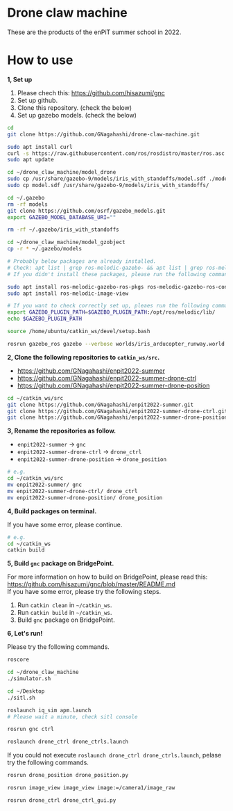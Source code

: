# Drone claw machine

These are the products of the enPiT summer school in 2022.

# How to use

**1, Set up**

1. Please chech this: https://github.com/hisazumi/gnc
2. Set up github.
3. Clone this repository. (check the below)
4. Set up gazebo models. (check the below)

```sh
cd
git clone https://github.com/GNagahashi/drone-claw-machine.git

sudo apt install curl
curl -s https://raw.githubusercontent.com/ros/rosdistro/master/ros.asc | sudo apt-key add -
sudo apt update

cd ~/drone_claw_machine/model_drone
sudo cp /usr/share/gazebo-9/models/iris_with_standoffs/model.sdf ./model.sdf.bak
sudo cp model.sdf /usr/share/gazebo-9/models/iris_with_standoffs/

cd ~/.gazebo
rm -rf models
git clone https://github.com/osrf/gazebo_models.git
export GAZEBO_MODEL_DATABASE_URI=""

rm -rf ~/.gazebo/iris_with_standoffs

cd ~/drone_claw_machine/model_gzobject
cp -r * ~/.gazebo/models

# Probably below packages are already installed.
# Check: apt list | grep ros-melodic-gazebo- && apt list | grep ros-melodic-image-view
# If you didn't install these packages, please run the following commands.

sudo apt install ros-melodic-gazebo-ros-pkgs ros-melodic-gazebo-ros-control
sudo apt install ros-melodic-image-view

# If you want to check correctly set up, pleaes run the following commands.
export GAZEBO_PLUGIN_PATH=$GAZEBO_PLUGIN_PATH:/opt/ros/melodic/lib/
echo $GAZEBO_PLUGIN_PATH

source /home/ubuntu/catkin_ws/devel/setup.bash

rosrun gazebo_ros gazebo --verbose worlds/iris_arducopter_runway.world
```


**2, Clone the following repositories to `catkin_ws/src`.**

- https://github.com/GNagahashi/enpit2022-summer
- https://github.com/GNagahashi/enpit2022-summer-drone-ctrl
- https://github.com/GNagahashi/enpit2022-summer-drone-position

```sh
cd ~/catkin_ws/src
git clone https://github.com/GNagahashi/enpit2022-summer.git
git clone https://github.com/GNagahashi/enpit2022-summer-drone-ctrl.git
git clone https://github.com/GNagahashi/enpit2022-summer-drone-position.git
```


**3, Rename the repositories as follow.**

- `enpit2022-summer` -> `gnc`
- `enpit2022-summer-drone-ctrl` -> `drone_ctrl`
- `enpit2022-summer-drone-position` -> `drone_position`

```sh
# e.g.
cd ~/catkin_ws/src
mv enpit2022-summer/ gnc
mv enpit2022-summer-drone-ctrl/ drone_ctrl
mv enpit2022-summer-drone-position/ drone_position

```


**4, Build packages on terminal.**

If you have some error, please continue.

```sh
# e.g.
cd ~/catkin_ws
catkin build
```


**5, Build `gnc` package on BridgePoint.**

For more information on how to build on BridgePoint, please read this: https://github.com/hisazumi/gnc/blob/master/README.md  
If you have some error, please try the following steps.

1. Run `catkin clean` in `~/catkin_ws`.
2. Run `catkin build` in `~/catkin_ws`.
3. Build `gnc` package on BridgePoint.


**6, Let's run!**

Please try the following commands.

```sh
roscore

cd ~/drone_claw_machine
./simulator.sh

cd ~/Desktop
./sitl.sh

roslaunch iq_sim apm.launch
# Please wait a minute, check sitl console

rosrun gnc ctrl

roslaunch drone_ctrl drone_ctrls.launch
```

If you could not execute `roslaunch drone_ctrl drone_ctrls.launch`, pelase try the following commands.

```sh
rosrun drone_position drone_position.py

rosrun image_view image_view image:=/camera1/image_raw

rosrun drone_ctrl drone_ctrl_gui.py
```
